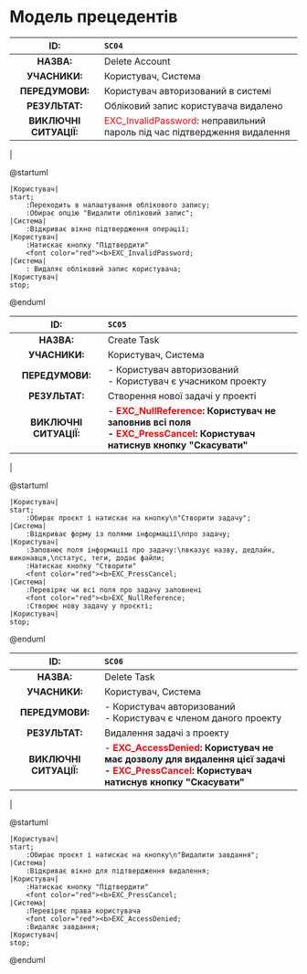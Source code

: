 # Модель прецедентів

|        **ID:**         | `SC04`                                                         |
|:----------------------:|:-------------------------------------------------------------|
|       **НАЗВА:**       | Delete Account                                               |
|     **УЧАСНИКИ:**      | Користувач, Система                                         |
|    **ПЕРЕДУМОВИ:**     | Користувач авторизований в системі                               |
|     **РЕЗУЛЬТАТ:**     | Обліковий запис користувача видалено                             |
| **ВИКЛЮЧНІ СИТУАЦІЇ:** | <font color="red">EXC_InvalidPassword</font>: неправильний пароль під час підтвердження видалення          |
|


@startuml

    |Користувач|
    start;
        :Переходить в налаштування облікового запису;
        :Обирає опцію "Видалити обліковий запис";
    |Система|
        :Відкриває вікно підтвердження операції;
    |Користувач|
        :Натискає кнопку "Підтвердити"
        <font color="red"><b>EXC_InvalidPassword;
    |Система|
        : Видаляє обліковий запис користувача;
    |Користувач|    
    stop;
@enduml



|        **ID:**         | `SC05`                                                                                                            |
|:----------------------:|:----------------------------------------------------------------------------------------------------------------|
|       **НАЗВА:**       | Create Task                                                                                                     |
|     **УЧАСНИКИ:**      | Користувач, Система                                                                    |
|    **ПЕРЕДУМОВИ:**     |  - Користувач авторизований <br/> - Користувач є учасником проекту                   |                                                         |
|     **РЕЗУЛЬТАТ:**     | Створення нової задачі у проекті                                                                                |
| **ВИКЛЮЧНІ СИТУАЦІЇ:** |  - <font color="red"><b>EXC_NullReference</font>: Користувач не заповнив всі поля<br/> - <font color="red"><b>EXC_PressCancel</font>: Користувач натиснув кнопку "Cкасувати" 
|

@startuml

    |Користувач|
    start; 
        :Обирає проєкт і натискає на кнопку\n"Створити задачу";
    |Система|
        :Відкриває форму із полями інформації\nпро задачу;
    |Користувач|
        :Заповнює поля інформації про задачу:\nвказує назву, дедлайн, виконавця,\nстатус, теги, додає файли;
        :Натискає кнопку "Створити"
        <font color="red"><b>EXC_PressCancel;
    |Система|
        :Перевіряє чи всі поля про задачу заповнені
        <font color="red"><b>EXC_NullReference;
        :Cтворює нову задачу у проєкті;
    |Користувач| 
    stop;
@enduml


|        **ID:**         | `SC06`                                                  |
|:----------------------:|:-------------------------------------------------------|
|       **НАЗВА:**       | Delete Task                                            |
|     **УЧАСНИКИ:**      | Користувач, Система           |
|    **ПЕРЕДУМОВИ:**     | - Користувач авторизований<br/>- Користувач є членом даного проекту                   |
|     **РЕЗУЛЬТАТ:**     | Видалення задачі з проекту                             |
| **ВИКЛЮЧНІ СИТУАЦІЇ:** | - <font color="red"><b>EXC_AccessDenied</font>: Користувач не має дозволу для видалення цієї задачі <br/>- <font color="red"><b>EXC_PressCancel</font>: Користувач натиснув кнопку "Скасувати"               
|

@startuml

    |Користувач|
    start; 
        :Обирає проєкт і натискає на кнопку\n"Видалити завдання";
    |Система|
        :Відкриває вікно для підтвердження видалення;
    |Користувач|
        :Натискає кнопку "Підтвердити"
        <font color="red"><b>EXC_PressCancel;
    |Система|
        :Перевіряє права користувача
        <font color="red"><b>EXC_AccessDenied;
        :Видаляє завдання;
    |Користувач| 
    stop;
@enduml

